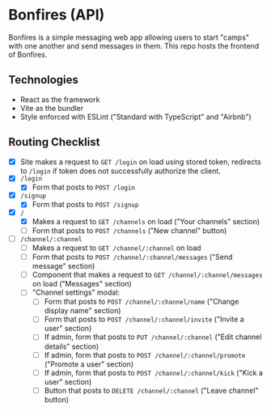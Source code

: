 # Bonfires (API)
Bonfires is a simple messaging web app allowing users to start "camps" with one another and send messages in them. This repo hosts the frontend of Bonfires.

## Technologies
- React as the framework
- Vite as the bundler
- Style enforced with ESLint ("Standard with TypeScript" and "Airbnb")

## Routing Checklist
- [x] Site makes a request to `GET /login` on load using stored token, redirects to `/login` if token does not successfully authorize the client.
- [x] `/login`
  - [x] Form that posts to `POST /login`
- [x] `/signup`
  - [x] Form that posts to `POST /signup`
- [x] `/`
  - [x] Makes a request to `GET /channels` on load ("Your channels" section)
  - [ ] Form that posts to `POST /channels` ("New channel" button)
- [ ] `/channel/:channel`
  - [ ] Makes a request to `GET /channel/:channel` on load
  - [ ] Form that posts to `POST /channel/:channel/messages` ("Send message" section)
  - [ ] Component that makes a request to `GET /channel/:channel/messages` on load ("Messages" section)
  - [ ] "Channel settings" modal:
    - [ ] Form that posts to `POST /channel/:channel/name` ("Change display name" section)
    - [ ] Form that posts to `POST /channel/:channel/invite` ("Invite a user" section)
    - [ ] If admin, form that posts to `PUT /channel/:channel` ("Edit channel details" section)
    - [ ] If admin, form that posts to `POST /channel/:channel/promote` ("Promote a user" section)
    - [ ] If admin, form that posts to `POST /channel/:channel/kick` ("Kick a user" section)
    - [ ] Button that posts to `DELETE /channel/:channel` ("Leave channel" button)
